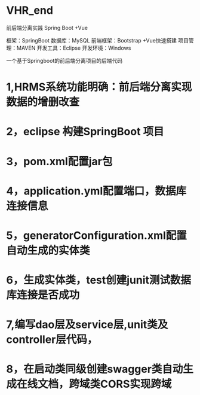 # VHR_end
前后端分离实践 Spring Boot +Vue


框架：SpringBoot 数据库：MySQL 前端框架：Bootstrap +Vue快速搭建 项目管理：MAVEN 开发工具：Eclipse 开发环境：Windows


一个基于Springboot的前后端分离项目的后端代码

# 1,HRMS系统功能明确：前后端分离实现数据的增删改查

# 2，eclipse 构建SpringBoot 项目
# 3，pom.xml配置jar包
# 4，application.yml配置端口，数据库连接信息
# 5，generatorConfiguration.xml配置自动生成的实体类
# 6，生成实体类，test创建junit测试数据库连接是否成功
# 7,编写dao层及service层,unit类及controller层代码，
# 8，在启动类同级创建swagger类自动生成在线文档，跨域类CORS实现跨域


